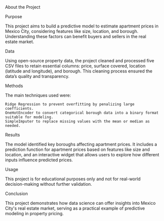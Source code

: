 About the Project

Purpose

This project aims to build a predictive model to estimate apartment prices in Mexico City, considering features like size, location, and borough. Understanding these factors can benefit buyers and sellers in the real estate market.

Data

Using open-source property data, the project cleaned and processed five CSV files to retain essential columns: price, surface covered, location (latitude and longitude), and borough. This cleaning process ensured the data’s quality and transparency.

Methods

The main techniques used were:

    Ridge Regression to prevent overfitting by penalizing large coefficients.
    OneHotEncoder to convert categorical borough data into a binary format suitable for modeling.
    SimpleImputer to replace missing values with the mean or median as needed.

Results

The model identified key boroughs affecting apartment prices. It includes a prediction function for apartment prices based on features like size and location, and an interactive widget that allows users to explore how different inputs influence predicted prices.

Usage

This project is for educational purposes only and not for real-world decision-making without further validation.

Conclusion

This project demonstrates how data science can offer insights into Mexico City's real estate market, serving as a practical example of predictive modeling in property pricing.